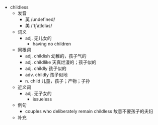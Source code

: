- childless
  - 发音
    - 英 /undefined/
    - 美 /'tʃaɪldləs/
  - 词义
    - adj. 无儿女的
      - having no children
  - 同根词
    - adj. childish 幼稚的，孩子气的
    - adj. childlike 天真烂漫的；孩子似的
    - adj. childly 孩子似的
    - adv. childly 孩子似地
    - n. child 儿童，孩子；产物；子孙
  - 近义词
    - adj. 无子女的
      - issueless
  - 例句
    - couples who deliberately remain childless 故意不要孩子的夫妇
  - 补充